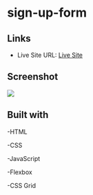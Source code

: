 # sign-up-form

## Links

- Live Site URL: [Live Site](https://mikowesome.github.io/sign-up-form/)

## Screenshot

![](images/sign-up-form-screenshot.PNG)

## Built with

-HTML

-CSS

-JavaScript

-Flexbox

-CSS Grid
